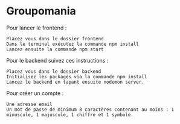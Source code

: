# Groupomania

Pour lancer le frontend :

    Placez vous dans le dossier frontend
    Dans le terminal exécutez la commande npm install
    Lancez ensuite la commande npm start
 

Pour le backend suivez ces instructions :

    Placez vous dans le dossier backend
    Initialisez les packages via la commande npm install
    Lancez le backend en tapant ensuite nodemon server.
    
Pour créer un compte :
    
    Une adresse email
    Un mot de passe de minimum 8 caractères contenant au moins : 1 minuscule, 1 majuscule, 1 chiffre et 1 symbole.
